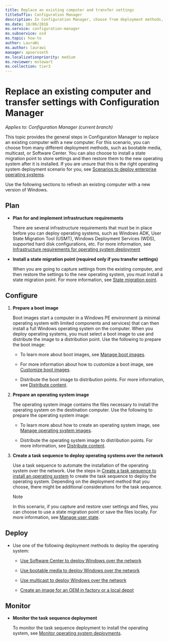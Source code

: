 ```yaml
---
title: Replace an existing computer and transfer settings
titleSuffix: Configuration Manager
description: In Configuration Manager, choose from deployment methods, such as bootable media, multicast, or Software Center, to replace an existing computer with a new computer.
ms.date: 10/06/2016
ms.service: configuration-manager
ms.subservice: osd
ms.topic: how-to
author: LauraWi
ms.author: laurawi
manager: apoorvseth
ms.localizationpriority: medium
ms.reviewer: mstewart
ms.collection: tier3
---
```


# Replace an existing computer and transfer settings with Configuration Manager

*Applies to: Configuration Manager (current branch)*

This topic provides the general steps in Configuration Manager to replace an existing computer with a new computer. For this scenario, you can choose from many different deployment methods, such as bootable media, multicast, or Software Center. You can also  choose to install a state migration point to store settings and then restore them to the new operating system after it is installed. If you are unsure that this is the right operating system deployment scenario for you, see [Scenarios to deploy enterprise operating systems](scenarios-to-deploy-enterprise-operating-systems.md).

 Use the following sections to refresh an existing computer with a new version of Windows.

##  <a name="BKMK_Plan"></a> Plan

-   **Plan for and implement  infrastructure requirements**

     There are several infrastructure requirements that must be in place before you can deploy operating systems, such as Windows ADK, User State Migration Tool (USMT), Windows Deployment Services (WDS), supported hard disk configurations, etc. For more information, see [Infrastructure requirements for operating system deployment](../plan-design/infrastructure-requirements-for-operating-system-deployment.md)

-   **Install a state migration point (required only if you transfer settings)**

     When you are going to capture settings from the existing computer, and then restore the settings to the new operating system, you must install a state migration point. For more information, see [State migration point](../get-started/prepare-site-system-roles-for-operating-system-deployments.md#state-migration-point).

##  <a name="BKMK_Configure"></a> Configure

1.  **Prepare a boot image**

     Boot images start a computer in a Windows PE environment (a minimal operating system with limited components and services) that can then install a full Windows operating system on the computer. When you deploy operating systems, you must select a boot image to use and distribute the image to a distribution point. Use the following to prepare the boot image:

    -   To learn more about boot images, see [Manage boot images](../get-started/manage-boot-images.md).

    -   For more information about how  to customize a boot image, see [Customize boot images](../get-started/customize-boot-images.md).

    -   Distribute the boot image to distribution points. For more information, see [Distribute content](../../core/servers/deploy/configure/deploy-and-manage-content.md#bkmk_distribute).

2.  **Prepare an operating system image**

     The operating system image contains the files necessary to install the operating system on the destination computer. Use the following to prepare the operating system image:

    -   To learn more about how to create an operating system image, see  [Manage operating system images](../get-started/manage-operating-system-images.md).

    -   Distribute the operating system image to distribution points. For more information, see [Distribute content](../../core/servers/deploy/configure/deploy-and-manage-content.md#bkmk_distribute).

3.  **Create a task sequence to deploy operating systems over the network**

     Use a task sequence to automate the installation of the operating system over the network. Use the steps in [Create a task sequence to install an operating system](create-a-task-sequence-to-install-an-operating-system.md) to create the task sequence to deploy the operating system. Depending on the deployment method that you choose, there might be additional considerations for the task sequence.

    > [!NOTE]
    >  In this scenario, if you capture and restore user settings and files, you can choose to use a state migration point or save the files locally. For more information, see [Manage user state](../get-started/manage-user-state.md).

##  <a name="BKMK_Deploy"></a> Deploy

-   Use one of the following deployment methods to deploy the operating system:

    -   [Use Software Center to deploy Windows over the network](use-software-center-to-deploy-windows-over-the-network.md)

    -   [Use bootable media to deploy Windows over the network](use-bootable-media-to-deploy-windows-over-the-network.md)

    -   [Use multicast to deploy Windows over the network](use-multicast-to-deploy-windows-over-the-network.md)

    -   [Create an image for an OEM in factory or a local depot](create-an-image-for-an-oem-in-factory-or-a-local-depot.md)

## Monitor

-   **Monitor the task sequence deployment**

     To monitor the task sequence deployment to install the operating system, see [Monitor operating system deployments](monitor-operating-system-deployments.md).
